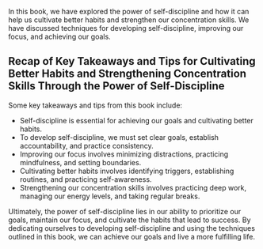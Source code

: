 
In this book, we have explored the power of self-discipline and how it can help us cultivate better habits and strengthen our concentration skills. We have discussed techniques for developing self-discipline, improving our focus, and achieving our goals.

Recap of Key Takeaways and Tips for Cultivating Better Habits and Strengthening Concentration Skills Through the Power of Self-Discipline
-----------------------------------------------------------------------------------------------------------------------------------------

Some key takeaways and tips from this book include:

* Self-discipline is essential for achieving our goals and cultivating better habits.
* To develop self-discipline, we must set clear goals, establish accountability, and practice consistency.
* Improving our focus involves minimizing distractions, practicing mindfulness, and setting boundaries.
* Cultivating better habits involves identifying triggers, establishing routines, and practicing self-awareness.
* Strengthening our concentration skills involves practicing deep work, managing our energy levels, and taking regular breaks.

Ultimately, the power of self-discipline lies in our ability to prioritize our goals, maintain our focus, and cultivate the habits that lead to success. By dedicating ourselves to developing self-discipline and using the techniques outlined in this book, we can achieve our goals and live a more fulfilling life.
